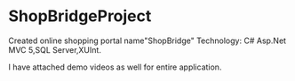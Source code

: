 # ShopBridgeProject

Created online shopping portal name"ShopBridge"
Technology: C# Asp.Net MVC 5,SQL Server,XUInt.


I have attached demo videos as well for entire application.
